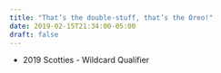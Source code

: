 ```yaml
---
title: "That’s the double-stuff, that’s the Oreo!"
date: 2019-02-15T21:34:00-05:00
draft: false
---
```

- 2019 Scotties - Wildcard Qualifier